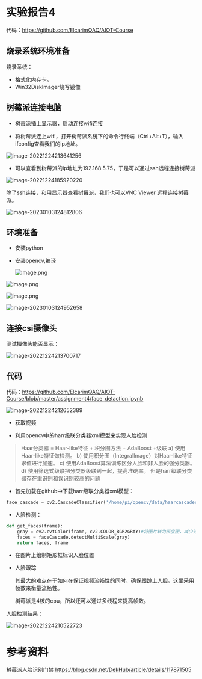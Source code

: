 # 实验报告4

代码：https://github.com/ElcarimQAQ/AIOT-Course

## 烧录系统环境准备

烧录系统：

- 格式化内存卡。
- Win32DiskImager烧写镜像

## 树莓派连接电脑

- 树莓派插上显示器，启动连接wifi连接

- 将树莓派连上wifi，打开树莓派系统下的命令行终端（Ctrl+Alt+T），输入ifconfig查看我们的ip地址。

![image-20221224213641256](http://picbed.elcarimqaq.top/img/image-20221224213641256.png)

- 可以查看到树莓派的ip地址为192.168.5.75，于是可以通过ssh远程连接树莓派

![image-20221224185920220](http://picbed.elcarimqaq.top/img/image-20221224185920220.png)

除了ssh连接，和用显示器查看树莓派，我们也可以VNC Viewer 远程连接树莓派。

![image-20230103124812806](http://picbed.elcarimqaq.top/img/image-20230103124812806.png)

## 环境准备

- 安装python

- 安装opencv,编译

  ![image.png](http://picbed.elcarimqaq.top/img/1603784315314666.png)

![image.png](https://www.yahboom.com/Public/ueditor/php/upload/image/20201027/1603784343663909.png)

![image.png](https://www.yahboom.com/Public/ueditor/php/upload/image/20201027/1603784386477600.png)

![image-20230103124952658](http://picbed.elcarimqaq.top/img/image-20230103124952658.png)



## 连接csi摄像头

测试摄像头能否显示：

![image-20221224213700717](http://picbed.elcarimqaq.top/img/image-20221224213700717.png)

## 代码

代码：https://github.com/ElcarimQAQ/AIOT-Course/blob/master/assignment4/face_detaction.ipynb

![image-20221224212652389](http://picbed.elcarimqaq.top/img/image-20221224212652389.png)



- 获取视频

- 利用opencv中的harr级联分类器xml模型来实现人脸检测

> Haar分类器 = Haar-like特征 + 积分图方法 + AdaBoost +级联
> a) 使用Haar-like特征做检测。
> b) 使用积分图（IntegralImage）对Haar-like特征求值进行加速。
> c) 使用AdaBoost算法训练区分人脸和非人脸的强分类器。
> d) 使用筛选式级联把分类器级联到一起，提高准确率。
> 但是harr级联分类器存在重识别和误识别较高的问题

- 首先加载在github中下载harr级联分类器xml模型：

```python
face_cascade = cv2.CascadeClassifier('/home/pi/opencv/data/haarcascades/haarcascade_frontalface_default.xml')
```

- 人脸检测：

```python
def get_faces(frame):
    gray = cv2.cvtColor(frame, cv2.COLOR_BGR2GRAY)#将图片转为灰度图，减少计算量
    faces = faceCascade.detectMultiScale(gray)
    return faces, frame
```

- 在图片上绘制矩形框标识人脸位置

- 人脸跟踪

  其最大的难点在于如何在保证视频流畅性的同时，确保跟踪上人脸。这里采用帧数来衡量流畅性。

  树莓派是4核的cpu，所以还可以通过多线程来提高帧数。

人脸检测结果：

![image-20221224210522723](http://picbed.elcarimqaq.top/img/image-20221224210522723.png)



# 参考资料

树莓派人脸识别门禁 https://blog.csdn.net/DekHub/article/details/117871505
